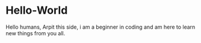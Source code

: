 # Hello-World


Hello humans,
Arpit this side, i am a beginner in coding and am here to learn new things from you all.
